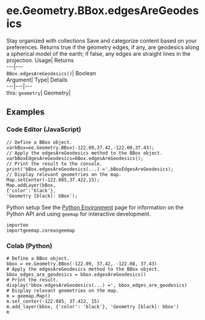  
#  ee.Geometry.BBox.edgesAreGeodesics 
Stay organized with collections  Save and categorize content based on your preferences. 
Returns true if the geometry edges, if any, are geodesics along a spherical model of the earth; if false, any edges are straight lines in the projection. Usage| Returns  
---|---  
`BBox.edgesAreGeodesics()`| Boolean  
Argument| Type| Details  
---|---|---  
this: `geometry`| Geometry|   
## Examples
### Code Editor (JavaScript)
```
// Define a BBox object.
varbBox=ee.Geometry.BBox(-122.09,37.42,-122.08,37.43);
// Apply the edgesAreGeodesics method to the BBox object.
varbBoxEdgesAreGeodesics=bBox.edgesAreGeodesics();
// Print the result to the console.
print('bBox.edgesAreGeodesics(...) =',bBoxEdgesAreGeodesics);
// Display relevant geometries on the map.
Map.setCenter(-122.085,37.422,15);
Map.addLayer(bBox,
{'color':'black'},
'Geometry [black]: bBox');
```

Python setup
See the [ Python Environment](https://developers.google.com/earth-engine/guides/python_install) page for information on the Python API and using `geemap` for interactive development.
```
importee
importgeemap.coreasgeemap
```

### Colab (Python)
```
# Define a BBox object.
bbox = ee.Geometry.BBox(-122.09, 37.42, -122.08, 37.43)
# Apply the edgesAreGeodesics method to the BBox object.
bbox_edges_are_geodesics = bbox.edgesAreGeodesics()
# Print the result.
display('bbox.edgesAreGeodesics(...) =', bbox_edges_are_geodesics)
# Display relevant geometries on the map.
m = geemap.Map()
m.set_center(-122.085, 37.422, 15)
m.add_layer(bbox, {'color': 'black'}, 'Geometry [black]: bbox')
m
```

